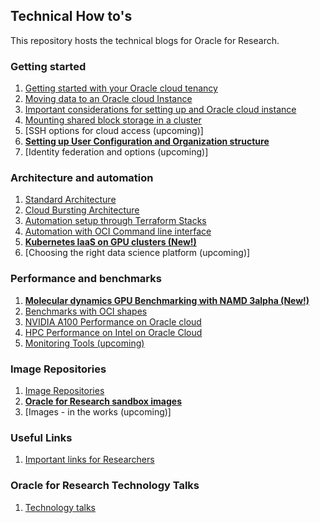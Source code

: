 ## Technical How to's

This repository hosts the technical blogs for Oracle for Research.

### Getting started
1. [Getting started with your Oracle cloud tenancy](https://blogs.oracle.com/oracle-for-research/oracle-cloud-fundamentals-for-researchers%3a-getting-started-with-your-cloud-tenancy)
2. [Moving data to an Oracle cloud Instance](https://github.com/OracleForResearch/Technology-How-Tos/blob/main/MovingDataToOracleCloud.md)
3. [Important considerations for setting up and Oracle cloud instance](https://github.com/OracleForResearch/Technology-How-Tos/blob/main/Important%20Considerations.md)
5. [Mounting shared block storage in a cluster](https://github.com/OracleForResearch/Technology-How-Tos/blob/main/Mounting%20shared%20block%20storage.md)
6. [SSH options for cloud access (upcoming)]
7. [**Setting up User Configuration and Organization structure**](https://github.com/OracleForResearch/Technology-How-Tos/blob/main/Setting-up-an=Org-structure.md)
7. [Identity federation and options (upcoming)]

### Architecture and automation
1. [Standard Architecture](https://github.com/OracleForResearch/Technology-How-Tos/blob/main/StandardArchitecture.md)
2. [Cloud Bursting Architecture](https://github.com/OracleForResearch/Technology-How-Tos/blob/main/CloudBursting.md)
3. [Automation setup through Terraform Stacks](https://github.com/OracleForResearch/Technology-How-Tos/blob/main/AutomationSetup.md)
4. [Automation with OCI Command line interface](https://github.com/OracleForResearch/Technology-How-Tos/blob/main/OCI-CLI.md)
5. [**Kubernetes IaaS on GPU clusters (New!)**](https://github.com/rghosh9/Technical-HowTo-s/blob/main/k8s-on-oci.md)
5. [Choosing the right data science platform (upcoming)]

### Performance and benchmarks 
1. [**Molecular dynamics GPU Benchmarking with NAMD 3alpha (New!)**](https://github.com/rghosh9/Technical-HowTo-s/blob/main/MDPerformanceTesting.md)
2. [Benchmarks with OCI shapes](https://github.com/OracleForResearch/Technology-How-Tos/blob/main/BenchmarkingWithShapes.md)
2. [NVIDIA A100 Performance on Oracle cloud](https://blogs.oracle.com/cloud-infrastructure/nvidia-a100-bare-metal-performance-in-oracle-cloud-infrastructure)
3. [HPC Performance on Intel on Oracle Cloud](https://blogs.oracle.com/cloud-infrastructure/optimize-your-high-performance-computing-with-oracle-cloud-on-intel)
4. [Monitoring Tools (upcoming)](https://github.com/rghosh9/Technical-HowTo-s/blob/main/MonitoringTools.md)

### Image Repositories
1. [Image Repositories](https://github.com/OracleForResearch/Technology-How-Tos/blob/main/TechnicalRepositories.md)
2. [**Oracle for Research sandbox images**](https://github.com/OracleForResearch/Research-Image-Sandbox)
2. [Images - in the works (upcoming)]

### Useful Links
1. [Important links for Researchers](https://github.com/OracleForResearch/Technology-How-Tos/blob/main/Important%20Links.md)

### Oracle for Research Technology Talks
1. [Technology talks](https://github.com/OracleForResearch/Technology-Talk)

